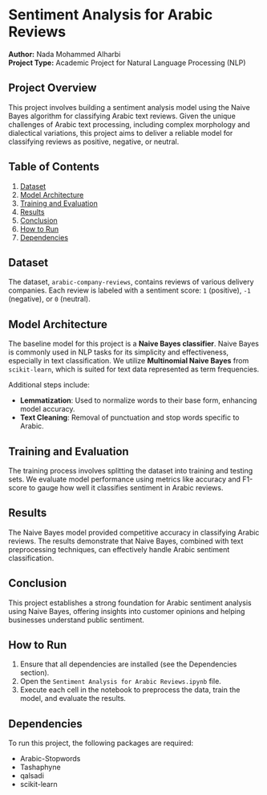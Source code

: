 # Sentiment Analysis for Arabic Reviews

**Author:** Nada Mohammed Alharbi  
**Project Type:** Academic Project for Natural Language Processing (NLP)

## Project Overview
This project involves building a sentiment analysis model using the Naive Bayes algorithm for classifying Arabic text reviews. Given the unique challenges of Arabic text processing, including complex morphology and dialectical variations, this project aims to deliver a reliable model for classifying reviews as positive, negative, or neutral.

## Table of Contents
1. [Dataset](#dataset)
2. [Model Architecture](#model-architecture)
3. [Training and Evaluation](#training-and-evaluation)
4. [Results](#results)
5. [Conclusion](#conclusion)
6. [How to Run](#how-to-run)
7. [Dependencies](#dependencies)

## Dataset
The dataset, `arabic-company-reviews`, contains reviews of various delivery companies. Each review is labeled with a sentiment score: `1` (positive), `-1` (negative), or `0` (neutral).

## Model Architecture
The baseline model for this project is a **Naive Bayes classifier**. Naive Bayes is commonly used in NLP tasks for its simplicity and effectiveness, especially in text classification. We utilize **Multinomial Naive Bayes** from `scikit-learn`, which is suited for text data represented as term frequencies. 

Additional steps include:
- **Lemmatization**: Used to normalize words to their base form, enhancing model accuracy.
- **Text Cleaning**: Removal of punctuation and stop words specific to Arabic.

## Training and Evaluation
The training process involves splitting the dataset into training and testing sets. We evaluate model performance using metrics like accuracy and F1-score to gauge how well it classifies sentiment in Arabic reviews.

## Results
The Naive Bayes model provided competitive accuracy in classifying Arabic reviews. The results demonstrate that Naive Bayes, combined with text preprocessing techniques, can effectively handle Arabic sentiment classification.

## Conclusion
This project establishes a strong foundation for Arabic sentiment analysis using Naive Bayes, offering insights into customer opinions and helping businesses understand public sentiment.

## How to Run
1. Ensure that all dependencies are installed (see the Dependencies section).
2. Open the `Sentiment Analysis for Arabic Reviews.ipynb` file.
3. Execute each cell in the notebook to preprocess the data, train the model, and evaluate the results.

## Dependencies
To run this project, the following packages are required:
- Arabic-Stopwords
- Tashaphyne
- qalsadi
- scikit-learn

